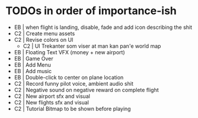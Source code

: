 # TODOs in order of importance-ish
- EB | when flight is landing, disable, fade and add icon describing the shit
- C2 | Create menu assets
- C2 | Revise colors on UI
	- C2 | UI Trekanter som viser at man kan pan'e world map
- EB | Floating Text VFX (money + new airport)
- EB | Game Over
- EB | Add Menu
- EB | Add music
- EB | Double-click to center on plane location
- C2 | Record funny pilot voice, ambient audio shit
- C2 | Negative sound on negative reward on complete flight
- C2 | New airport sfx and visual
- C2 | New flights sfx and visual
- C2 | Tutorial Bitmap to be shown before playing